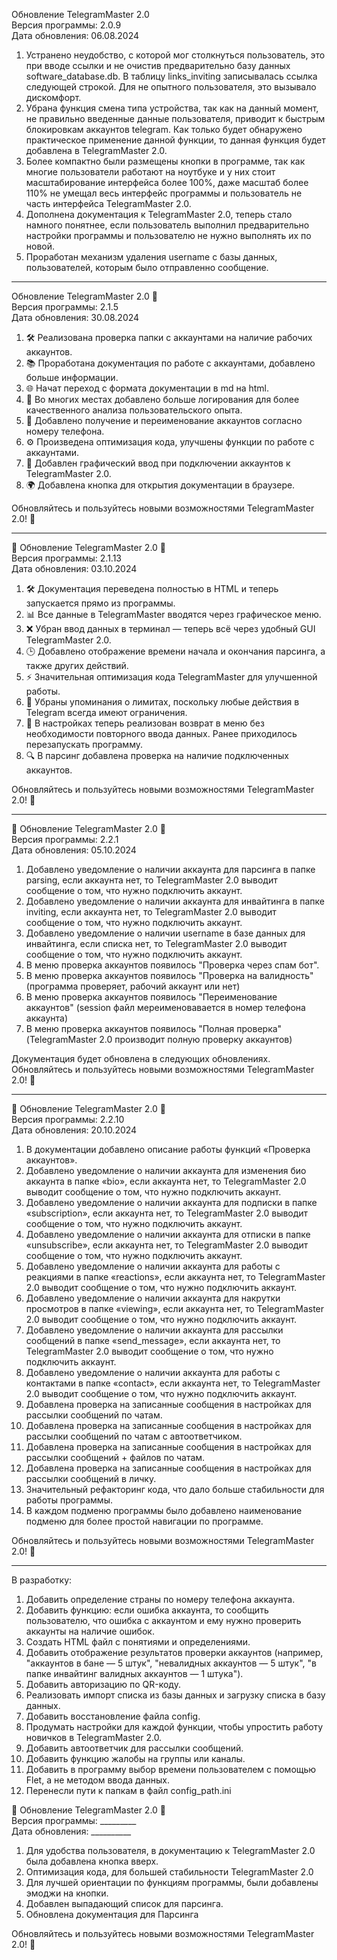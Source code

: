 Обновление TelegramMaster 2.0<br>
Версия программы: 2.0.9<br>
Дата обновления: 06.08.2024<br>

1. Устранено неудобство, с которой мог столкнуться пользователь, это при вводе ссылки и не очистив предварительно базу
   данных software_database.db. В таблицу links_inviting записывалась ссылка следующей строкой. Для не опытного
   пользователя, это вызывало дискомфорт.
2. Убрана функция смена типа устройства, так как на данный момент, не правильно введенные данные пользователя, приводит
   к быстрым блокировкам аккаунтов telegram.
   Как только будет обнаружено практическое применение данной функции, то данная функция будет добавлена в
   TelegramMaster 2.0.
3. Более компактно были размещены кнопки в программе, так как многие пользователи работают на ноутбуке и у них стоит
   масштабирование интерфейса более
   100%, даже масштаб более 110% не умещал весь интерфейс программы и пользователь не часть интерфейса TelegramMaster
   2.0.
4. Дополнена документация к TelegramMaster 2.0, теперь стало намного понятнее, если пользователь выполнил предварительно
   настройки программы
   и пользователю не нужно выполнять их по новой.
5. Проработан механизм удаления username c базы данных, пользователей, которым было отправленно сообщение.

<hr align="center"/>

Обновление TelegramMaster 2.0 🚀<br>
Версия программы: 2.1.5<br>
Дата обновления: 30.08.2024

1. 🛠️ Реализована проверка папки с аккаунтами на наличие рабочих аккаунтов.
2. 📚 Проработана документация по работе с аккаунтами, добавлено больше информации.
3. 🌐 Начат переход с формата документации в md на html.
4. 📝 Во многих местах добавлено больше логирования для более качественного анализа пользовательского опыта.
5. 📲 Добавлено получение и переименование аккаунтов согласно номеру телефона.
6. ⚙️ Произведена оптимизация кода, улучшены функции по работе с аккаунтами.
7. 🎨 Добавлен графический ввод при подключении аккаунтов к TelegramMaster 2.0.
8. 🌍 Добавлена кнопка для открытия документации в браузере.

Обновляйтесь и пользуйтесь новыми возможностями TelegramMaster 2.0! 🚀

<hr align="center"/>

🔄 Обновление TelegramMaster 2.0 🚀<br>
Версия программы: 2.1.13<br>
Дата обновления: 03.10.2024<br>

1. 🛠️ Документация переведена полностью в HTML и теперь запускается прямо из программы.
2. 📊 Все данные в TelegramMaster вводятся через графическое меню.
3. ❌ Убран ввод данных в терминал — теперь всё через удобный GUI TelegramMaster 2.0.
4. 🕒 Добавлено отображение времени начала и окончания парсинга, а также других действий.
5. ⚡ Значительная оптимизация кода TelegramMaster для улучшенной работы.
6. 📝 Убраны упоминания о лимитах, поскольку любые действия в Telegram всегда имеют ограничения.
7. 🔧 В настройках теперь реализован возврат в меню без необходимости повторного ввода данных. Ранее приходилось
   перезапускать программу.
8. 🔍 В парсинг добавлена проверка на наличие подключенных аккаунтов.

Обновляйтесь и пользуйтесь новыми возможностями TelegramMaster 2.0! 🚀

<hr align="center"/>

🔄 Обновление TelegramMaster 2.0 🚀<br>
Версия программы: 2.2.1<br>
Дата обновления: 05.10.2024<br>

1. Добавлено уведомление о наличии аккаунта для парсинга в папке parsing, если аккаунта нет, то TelegramMaster 2.0
   выводит сообщение о том, что нужно подключить аккаунт.
2. Добавлено уведомление о наличии аккаунта для инвайтинга в папке inviting, если аккаунта нет, то TelegramMaster 2.0
   выводит сообщение о том, что нужно подключить аккаунт.
3. Добавлено уведомление о наличии username в базе данных для инвайтинга, если списка нет, то TelegramMaster 2.0
   выводит сообщение о том, что нужно подключить аккаунт.
4. В меню проверка аккаунтов появилось "Проверка через спам бот".
5. В меню проверка аккаунтов появилось "Проверка на валидность" (программа проверяет, рабочий аккаунт или нет)
6. В меню проверка аккаунтов появилось "Переименование аккаунтов" (session файл мереименовавается в номер телефона
   аккаунта)
7. В меню проверка аккаунтов появилось "Полная проверка" (TelegramMaster 2.0 производит полную проверку аккаунтов)

Документация будет обновлена в следующих обновлениях.
Обновляйтесь и пользуйтесь новыми возможностями TelegramMaster 2.0! 🚀

<hr align="center"/>

🔄 Обновление TelegramMaster 2.0 🚀<br>
Версия программы: 2.2.10<br>
Дата обновления: 20.10.2024<br>

1. В документации добавлено описание работы функций «Проверка аккаунтов».
2. Добавлено уведомление о наличии аккаунта для изменения био аккаунта в папке «bio», если аккаунта нет, то
   TelegramMaster 2.0 выводит сообщение о том, что нужно подключить аккаунт.
3. Добавлено уведомление о наличии аккаунта для подписки в папке «subscription», если аккаунта нет, то TelegramMaster
   2.0 выводит сообщение о том, что нужно подключить аккаунт.
4. Добавлено уведомление о наличии аккаунта для отписки в папке «unsubscribe», если аккаунта нет, то TelegramMaster 2.0
   выводит сообщение о том, что нужно подключить аккаунт.
5. Добавлено уведомление о наличии аккаунта для работы с реакциями в папке «reactions», если аккаунта нет, то
   TelegramMaster 2.0 выводит сообщение о том, что нужно подключить аккаунт.
6. Добавлено уведомление о наличии аккаунта для накрутки просмотров в папке «viewing», если аккаунта нет, то
   TelegramMaster 2.0 выводит сообщение о том, что нужно подключить аккаунт.
7. Добавлено уведомление о наличии аккаунта для рассылки сообщений в папке «send_message», если аккаунта нет, то
   TelegramMaster 2.0 выводит сообщение о том, что нужно подключить аккаунт.
8. Добавлено уведомление о наличии аккаунта для работы с контактами в папке «contact», если аккаунта нет, то
   TelegramMaster 2.0 выводит сообщение о том, что нужно подключить аккаунт.
9. Добавлена проверка на записанные сообщения в настройках для рассылки сообщений по чатам.
10. Добавлена проверка на записанные сообщения в настройках для рассылки сообщений по чатам с автоответчиком.
11. Добавлена проверка на записанные сообщения в настройках для рассылки сообщений + файлов по чатам.
12. Добавлена проверка на записанные сообщения в настройках для рассылки сообщений в личку.
13. Значительный рефакторинг кода, что дало больше стабильности для работы программы.
14. В каждом подменю программы было добавлено наименование подменю для более простой навигации по программе.

Обновляйтесь и пользуйтесь новыми возможностями TelegramMaster 2.0! 🚀

<hr align="center"/>

В разработку:

1. Добавить определение страны по номеру телефона аккаунта.
2. Добавить функцию: если ошибка аккаунта, то сообщить пользователю, что ошибка с аккаунтом и ему нужно проверить
   аккаунты на наличие ошибок.
3. Создать HTML файл с понятиями и определениями.
4. Добавить отображение результатов проверки аккаунтов (например, "аккаунтов в бане — 5 штук", "невалидных аккаунтов — 5
   штук", "в папке инвайтинг валидных аккаунтов — 1 штука").
5. Добавить авторизацию по QR-коду.
6. Реализовать импорт списка из базы данных и загрузку списка в базу данных.
7. Добавить восстановление файла config.
8. Продумать настройки для каждой функции, чтобы упростить работу новичков в TelegramMaster 2.0.
9. Добавить автоответчик для рассылки сообщений.
10. Добавить функцию жалобы на группы или каналы.
11. Добавить в программу выбор времени пользователем с помощью Flet, а не методом ввода данных.
12. Перенесли пути к папкам в файл config_path.ini

🔄 Обновление TelegramMaster 2.0 🚀<br>
Версия программы: _________<br>
Дата обновления: __________<br>

1. Для удобства пользователя, в документацию к TelegramMaster 2.0 была добавлена кнопка вверх.
2. Оптимизация кода, для большей стабильности TelegramMaster 2.0
3. Для лучшей ориентации по функциям программы, были добавлены эмоджи на кнопки.
4. Добавлен выпадающий список для парсинга.
5. Обновлена документация для Парсинга


Обновляйтесь и пользуйтесь новыми возможностями TelegramMaster 2.0! 🚀
